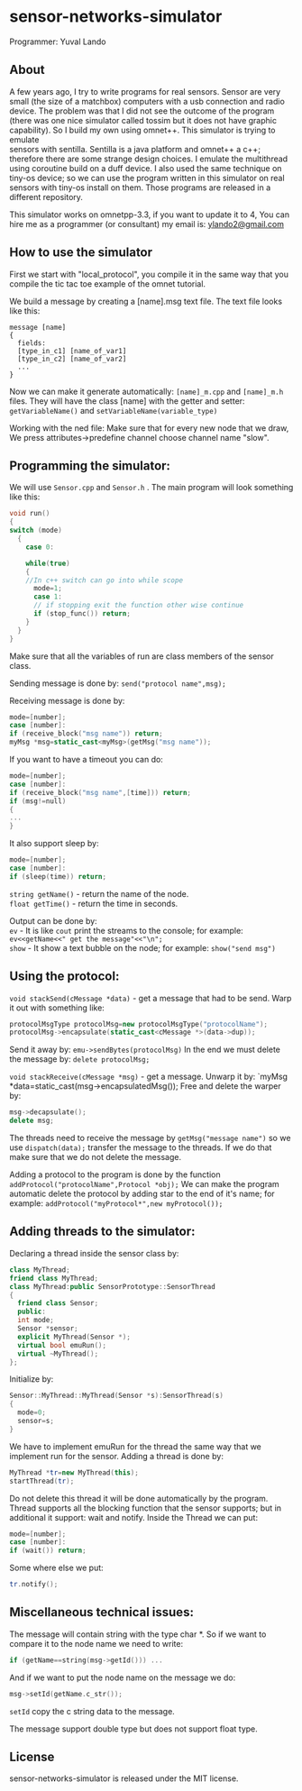 sensor-networks-simulator
=========================

Programmer: Yuval Lando

About
----------------------
A few years ago, I try to write programs for real sensors.
Sensor are very small (the size of a matchbox) 
computers with a usb connection and radio device.
The problem was that I did not see the outcome of the program 
(there was one nice simulator called tossim but it does not have graphic capability).
So I build my own using omnet++. This simulator is trying to emulate  
sensors with sentilla. Sentilla is a java platform and omnet++ a c++;
therefore there are some strange design choices.
I emulate the multithread using coroutine build on a duff device.
I also used the same technique on tiny-os device; so we can use
the program written in this simulator on real sensors with tiny-os install on them.
Those programs are released in a different repository.

This simulator works on omnetpp-3.3, if you want to update it to 4,
You can hire me as a programmer (or consultant) my email is:
ylando2@gmail.com

How to use the simulator
--------------------------
First we start with "local_protocol", you compile it in the same way that you compile the
tic tac toe example of the omnet tutorial.

We build a message by creating a [name].msg text file.
The text file looks like this:

```
message [name]
{
  fields:
  [type_in_c1] [name_of_var1]
  [type_in_c2] [name_of_var2]
  ...
} 
```

Now we can make it generate automatically:
`[name]_m.cpp` and `[name]_m.h` files.
They will have the class [name] with the getter and setter:
`getVariableName()` and `setVariableName(variable_type)`

Working with the ned file:
Make sure that for every new node that we draw,
We press attributes->predefine channel choose channel name
"slow".

Programming the simulator:
------------------------------
We will use `Sensor.cpp` and `Sensor.h` .
The main program will look something like this:
```c++
void run() 
{
switch (mode)
  {
    case 0:

    while(true) 
    {
    //In c++ switch can go into while scope
      mode=1;
      case 1:    
      // if stopping exit the function other wise continue
      if (stop_func()) return;
    }
  }
}
```

Make sure that all the variables of run are class members of the sensor class.

Sending message is done by:
`send("protocol name",msg);`

Receiving message is done by:
```c++
mode=[number];
case [number]:
if (receive_block("msg name")) return;
myMsg *msg=static_cast<myMsg>(getMsg("msg name"));
```

If you want to have a timeout you can do:
```c++
mode=[number];
case [number]:
if (receive_block("msg name",[time])) return;
if (msg!=null)
{
...
}
```

It also support sleep by:
```c++
mode=[number];
case [number]:
if (sleep(time)) return;
```

`string getName()` - return the name of the node.   
`float getTime()` - return the time in seconds.

Output can be done by:   
`ev` - It is like `cout` print the streams to the console; for example: `ev<<getName<<" get the message"<<"\n";`   
`show` - It show a text bubble on the node; for example: `show("send msg")`

Using the protocol:
--------------------------
`void stackSend(cMessage *data)` - get a message that had to be send.
Warp it out with something like:
```c++
protocolMsgType protocolMsg=new protocolMsgType("protocolName");
protocolMsg->encapsulate(static_cast<cMessage *>(data->dup));
```
Send it away by: `emu->sendBytes(protocolMsg)`
In the end we must delete the message by: `delete protocolMsg;`

`void stackReceive(cMessage *msg)` - get a message.
Unwarp it by: `myMsg *data=static_cast<myMsg>(msg->encapsulatedMsg());
Free and delete the warper by:
```c++
msg->decapsulate();
delete msg;
```
The threads need to receive the message by `getMsg("message name")` so
we use `dispatch(data);` transfer the message to the threads.
If we do that make sure that we do not delete the message.

Adding a protocol to the program is done by the function `addProtocol("protocolName",Protocol *obj);`
We can make the program automatic delete the protocol by adding star to the end of it's name; 
for example: `addProtocol("myProtocol*",new myProtocol());`

Adding threads to the simulator:
-------------------------------------
Declaring a thread inside the sensor class by:
```c++
class MyThread;
friend class MyThread;
class MyThread:public SensorPrototype::SensorThread
{
  friend class Sensor;
  public:
  int mode;
  Sensor *sensor;
  explicit MyThread(Sensor *);
  virtual bool emuRun();
  virtual ~MyThread();
};
```

Initialize by:
```c++
Sensor::MyThread::MyThread(Sensor *s):SensorThread(s)
{
  mode=0;
  sensor=s;
}
```

We have to implement emuRun for the thread the same way that we implement run for the sensor.
Adding a thread is done by: 
```c++
MyThread *tr=new MyThread(this);
startThread(tr);
```
Do not delete this thread it will be done automatically by the program.
Thread supports all the blocking function that the sensor supports; but in additional it support:
wait and notify.
Inside the Thread we can put:
```c++
mode=[number];
case [number]:
if (wait()) return;
```
Some where else we put:
```c++
tr.notify();
```

Miscellaneous technical issues:
---------------------------------
The message will contain string with the type char *.
So if we want to compare it to the node name we need to write:
```c++
if (getName==string(msg->getId())) ...
```
And if we want to put the node name on the message we do:
```c++
msg->setId(getName.c_str());
```
`setId` copy the c string data to the message.

The message support double type but does not support float type.

License
-------
sensor-networks-simulator is released under the MIT license.
